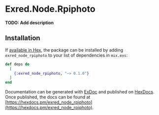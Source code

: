 # Exred.Node.Rpiphoto

**TODO: Add description**

## Installation

If [available in Hex](https://hex.pm/docs/publish), the package can be installed
by adding `exred_node_rpiphoto` to your list of dependencies in `mix.exs`:

```elixir
def deps do
  [
    {:exred_node_rpiphoto, "~> 0.1.0"}
  ]
end
```

Documentation can be generated with [ExDoc](https://github.com/elixir-lang/ex_doc)
and published on [HexDocs](https://hexdocs.pm). Once published, the docs can
be found at [https://hexdocs.pm/exred_node_rpiphoto](https://hexdocs.pm/exred_node_rpiphoto).

